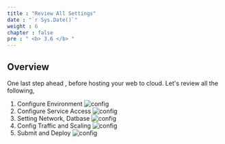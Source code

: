 ```yaml
---
title : "Review All Settings"
date : "`r Sys.Date()`"
weight : 6
chapter : false
pre : " <b> 3.6 </b> "
---
```


## Overview 
One last step ahead , before hosting your web to cloud. Let's review all the following,

1. Configure Environment ![config](/images/3-deploy-ebs-application/3.6-review-setting/ebs%20(1).jpg?width=60pc)
2. Configure Service Access ![config](/images/3-deploy-ebs-application/3.6-review-setting/ebs%20(2).jpg?width=60pc)
3. Setting Network, Datbase ![config](/images/3-deploy-ebs-application/3.6-review-setting/ebs%20(3).jpg?width=60pc)
4. Config Traffic and Scaling ![config](/images/3-deploy-ebs-application/3.6-review-setting/ebs%20(4).jpg?width=60pc)
5. Submit and Deploy ![config](/images/3-deploy-ebs-application/3.6-review-setting/ebs%20(5).jpg?width=60pc)